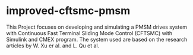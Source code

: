 # improved-cftsmc-pmsm
This Project focuses on developing and simulating a PMSM drives system with Continuous Fast Terminal  Sliding Mode Control (CFTSMC) with Simulink and CMEX program. The system used are based on the research articles by W. Xu er al. and L. Qu et al.
